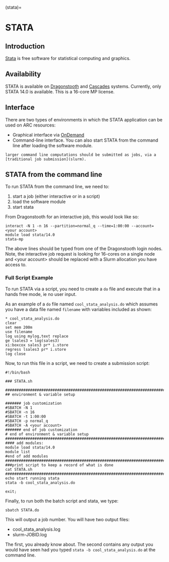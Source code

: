 (stata)=

# STATA

## Introduction

[Stata](https://www.stata.com/) is free software for statistical computing and graphics.   

## Availability

STATA is available on [Dragonstooth](www.arc.vt.edu/dragonstooth) and [Cascades](www.arc.vt.edu/cascades) systems.  Currently, only STATA 14.0 is available.  This is a 16-core MP license.

## Interface

There are two types of environments in which the STATA application can be used on ARC resources:
- Graphical interface via [OnDemand](ood)
- Command-line interface. You can also start STATA from the command line after loading the software module. 

```{note}
larger command line computations should be submitted as jobs, via a [traditional job submission](slurm).
```

## STATA from the command line

To run STATA from the command line, we need to:

1.  start a job (either interactive or in a script) 
2.  load the software module 
3.  start stata

From Dragonstooth for an interactive job, this would look like so:

```
interact -N 1 -n 16 --partition=normal_q --time=1:00:00 --account=<your account>
module load stata/14.0
stata-mp
```

The above lines should be typed from one of the Dragonstooth login nodes.  Note, the interactive job request is looking for 16-cores on a single node and \<your account\> should be replaced with a Slurm allocation you have access to.


### Full Script Example

To run STATA via a script, you need to create a `do` file and execute that in a hands free mode, ie no user input.

As an example of a `do` file named `cool_stata_analysis.do` which assumes you have a data file named `filename` with variables included as shown:

```
* cool_stata_analysis.do
clear
set mem 200m
use filename
log using mylog,text replace
ge lsales3 = log(sales3)
xi:boxcox sales3 pr* i.store
regress lsales3 pr* i.store
log close
```

Now, to run this file in a script, we need to create a submission script:

```
#!/bin/bash

### STATA.sh

###########################################################################
## environment & variable setup

####### job customization
#SBATCH -N 1
#SBATCH -n 16
#SBATCH -t 1:00:00
#SBATCH -p normal_q
#SBATCH -A <your account>
####### end of job customization
# end of environment & variable setup
###########################################################################
#### add modules:
module load stata/14.0
module list
#end of add modules
###########################################################################
###print script to keep a record of what is done
cat STATA.sh
###########################################################################
echo start running stata
stata -b cool_stata_analysis.do

exit;
```

Finally, to run both the batch script and stata, we type:

```
sbatch STATA.do
```

This will output a job number.  You will have two output files:  

+ cool_stata_analysis.log
+ slurm-JOBID.log

The first, you already know about.  The second contains any output you would have seen had you typed `stata -b cool_stata_analysis.do` at the command line.


